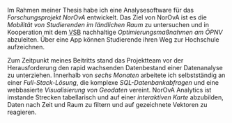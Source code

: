 Im Rahmen meiner Thesis habe ich eine Analysesoftware für das <em>Forschungsprojekt NorOvA</em> entwickelt.
Das Ziel von NorOvA ist es die <em>Mobilität von Studierenden im ländlichen Raum</em> zu untersuchen und in Kooperation mit dem <abbr title="Verkehrsbund Schwarzwald-Baar">VSB</abbr> nachhaltige <em>Optimierungsmaßnahmen am ÖPNV</em> abzuleiten.
Über eine App können Studierende ihren Weg zur Hochschule aufzeichnen.

Zum Zeitpunkt meines Beitritts stand das Projektteam vor der Herausforderung den rapid wachsenden Datenbestand einer Datenanalyse zu unterziehen.
Innerhalb von <em>sechs Monaten</em> arbeitete ich selbstständig an einer <em>Full-Stack-Lösung</em>, die komplexe <em>SQL-Datenbankabfragen</em> und eine webbasierte <em>Visualisierung von Geodaten</em> vereint.
NorOvA Analytics ist imstande Strecken tabellarisch und auf einer <em>interaktiven Karte</em> abzubilden, Daten nach Zeit und Raum zu filtern und auf gezeichnete Vektoren zu reagieren.
